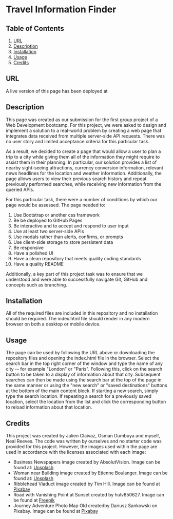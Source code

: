 # Travel Information Finder

## Table of Contents
1. [URL](#url)
2. [Description](#description)
3. [Installation](#installation)
4. [Usage](#usage)
5. [Credits](#credits)

## URL <a id="url"></a>

A live version of this page has been deployed at 

## Description <a id="description"></a>

This page was created as our submission for the first group project of a Web
Development bootcamp. For this project, we were asked to design and implement
a solution to a real-world problem by creating a web page that integrates data
received from multiple server-side API requests. There was no user story and
limited acceptance criteria for this particular task. 

As a result, we decided to create a page that would allow a user to plan a trip
to a city while giving them all of the information they might require to assist
them in their planning. In particular, our solution provides a list of nearby
sight-seeing attractions, currency conversion information, relevant news
headlines for the location and weather information. Additionally, the page
allows users to view their previous search history and repeat previously
performed searches, while receiving new information from the queried APIs.

For this particular task, there were a number of conditions by which our page
would be assessed. The page needed to:

1. Use Bootstrap or another css framework
2. Be be deployed to GitHub Pages
3. Be interactive and to accept and respond to user input
4. Use at least two server-side APIs
5. Use modals rather than alerts, confirms, or prompts
6. Use client-side storage to store persistent data
7. Be responsive
8. Have a polished UI
9. Have a clean repository that meets quality coding standards 
10. Have a quality README

Additionally, a key part of this project task was to ensure that we understood
and were able to successfully navigate Git, GitHub and concepts such as branching.

## Installation <a id="installation"></a>

All of the required files are included in this repository and no installation
should be required. The index.html file should render in any modern browser on
both a desktop or mobile device. 

## Usage <a id="usage"></a>

The page can be used by following the URL above or downloading the repository
files and opening the index.html file in the browser. Select the search bar in
the top right corner of the window and type the name of any city -- for example
"London" or "Paris". Following this, click on the search button to be taken to a
display of information about that city. Subsequent searches can then be made
using the search bar at the top of the page in the same manner or using the "new
search" or "saved destinations" buttons at the bottom of the main content block.
If starting a new search, simply type the search location. If repeating a search
for a previously saved location, select the location from the list and click the
corresponding button to reload information about that location.

## Credits <a id="credits"></a>

This project was created by Julien Claivaz, Osman Dumbuya and myself, Neal
Reeves. The code was written by ourselves and no starter code was provided for
this project. However, the images used within the page are used in accordance
with the licenses associated with each image:

* Business Newspapers image created by AbsolutVision. Image can be
  found at: <a href="https://unsplash.com/photos/WYd_PkCa1BY">Unsplash</a>
* Woman near Building image created by Etienne Boulanger. Image can
  be found at: <a href="https://unsplash.com/photos/6-KiGzRZoeg">Unsplash</a>
* Ribblehead Viaduct image created by Tim Hill. Image can be found
  at <a href="https://pixabay.com/photos/ribblehead-viaduct-viaduct-bridge-2443085/">Pixabay</a>
* Road with Vanishing Point at Sunset created by hulv850627. Image can be found
  at <a href="https://www.freepik.com/free-photo/road-with-vanishing-point-sunset_1023253.htm">Freepik</a>
* Journey Adventure Photo Map Old createdby Dariusz Sankowski on Pixabay. Image
  can be found at <a href="https://pixabay.com/photos/journey-adventure-photo-map-old-1130732/">Pixabay</a>